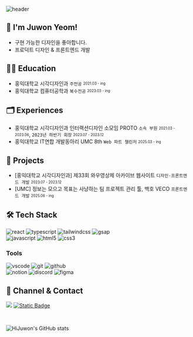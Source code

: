 ![header](https://capsule-render.vercel.app/api?type=soft&height=170&color=f4f4f4&section=header&text=Juwon's%20Github&fontAlignY=55&fontSize=80&fontColor=121212)

## 🖖 I'm Juwon Yeom!
- 구현 가능한 디자인을 좋아합니다.
- 프로덕트 디자인 & 프론트엔드 개발

## 🧑‍🎓 Education
- 홍익대학교 시각디자인과 `주전공` <sub><sup>2021.03 - ing</sup></sub>
- 홍익대학교 컴퓨터공학과 `복수전공` <sub><sup>2023.03 - ing</sup></sub>

## 🗂️ Experiences
- 홍익대학교 시각디자인과 인터랙션디자인 소모임 PROTO `소속 부원` <sub><sup>2021.03 - 2023.06</sup></sub>, `2023년 하반기 회장` <sub><sup>2023.07 - 2023.12</sup></sub>
- 홍익대학교 IT연합 개발동아리 UMC 8th `Web 파트 챌린저` <sub><sup>2025.03 - ing</sup></sub>

## 🌟 Projects
- [홍익대학교 시각디자인과] 제33회 와우영상제 아카이브 웹사이트 `디자인·프론트엔드 개발` <sub><sup>2023.07 - 2023.12</sup></sub>
- [UMC] 정보는 모으고 목표는 사냥하는 팀 프로젝트 관리 툴, 백호 VECO `프론트엔드 개발` <sub><sup>2025.06 - ing</sup></sub>

## 🛠️ Tech Stack

![react](https://img.shields.io/badge/React-20232A?style=for-the-badge&logo=react&logoColor=61DAFB)
![typescript](https://img.shields.io/badge/TypeScript-007ACC?style=for-the-badge&logo=typescript&logoColor=white)
![tailwindcss](https://img.shields.io/badge/tailwindcss-framework?style=for-the-badge&logo=tailwindcss&logoColor=%2306B6D4&color=black)
![gsap](https://img.shields.io/badge/gsap-library?style=for-the-badge&logo=gsap&logoColor=%23000000&color=%230AE448)
<br> ![javascript](https://img.shields.io/badge/JavaScript-F7DF1E?style=for-the-badge&logo=JavaScript&logoColor=white)
![html5](https://img.shields.io/badge/HTML5-E34F26?style=for-the-badge&logo=html5&logoColor=white)
![css3](https://img.shields.io/badge/CSS3-1572B6?style=for-the-badge&logo=css3&logoColor=white)


### Tools

![vscode](https://img.shields.io/badge/VSCode-0078D4.svg?style=for-the-badge&logo=visual-studio-code&logoColor=22ABF3)
![git](https://img.shields.io/badge/GIT-E44C30?style=for-the-badge&logo=git&logoColor=white) 
![github](https://img.shields.io/badge/GitHub-100000?style=for-the-badge&logo=github&logoColor=white)
<br>![notion](https://img.shields.io/badge/Notion-ffffff?style=for-the-badge&logo=notion&logoColor=black) 
![discord](https://img.shields.io/badge/discord-workspace?style=for-the-badge&logo=discord&logoColor=white&color=%235865F2)
![figma](https://img.shields.io/badge/figma-wireframe?style=for-the-badge&logo=figma&logoColor=white&color=%23F24E1E)


## 👥 Channel & Contact

<a href="https://www.linkedin.com/in/juwon-yeom-807434279/"><img src="https://img.shields.io/badge/linkedin-sns?style=for-the-badge&logo=linkedin&logoColor=white&color=blue&link=https%3A%2F%2Fwww.linkedin.com%2Fin%2Fjuwon-yeom-807434279%2F"></a>
<a href="https://velog.io/@hijuwon/posts"><img alt="Static Badge" src="https://img.shields.io/badge/velog-blog?style=for-the-badge&logo=velog&logoColor=white&color=%2320C997&link=https%3A%2F%2Fvelog.io%2F%40hijuwon%2Fposts"></a>

<br>

![HiJuwon's GitHub stats](https://github-readme-stats.vercel.app/api?username=HiJuwon&show_icons=true&theme=nord)

